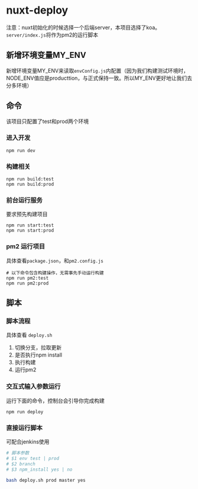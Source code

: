 # nuxt-deploy
注意：nuxt初始化的时候选择一个后端server，本项目选择了koa。`server/index.js`将作为pm2的运行脚本

## 新增环境变量MY_ENV
新增环境变量MY_ENV来读取`envConfig.js`内配置（因为我们构建测试环境时，NODE_ENV值应是producttion，与正式保持一致。所以MY_ENV更好地让我们去分多环境）

## 命令
该项目只配置了test和prod两个环境
### 进入开发
```
npm run dev
```


### 构建相关
```
npm run build:test
npm run build:prod
```
### 前台运行服务
要求预先构建项目

```
npm run start:test
npm run start:prod
```
### pm2 运行项目

具体查看`package.json`，和`pm2.config.js`
```
# 以下命令包含构建操作，无需事先手动运行构建
npm run pm2:test
npm run pm2:prod
```

## 脚本

### 脚本流程
具体查看 `deploy.sh`

1. 切换分支，拉取更新
2. 是否执行npm install
3. 执行构建
4. 运行pm2


### 交互式输入参数运行
运行下面的命令，控制台会引导你完成构建

```
npm run deploy
```

### 直接运行脚本
可配合jenkins使用

```bash
# 脚本参数
# $1 env test | prod
# $2 branch
# $3 npm_install yes | no

bash deploy.sh prod master yes
```
